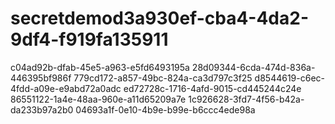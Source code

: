 # secretdemod3a930ef-cba4-4da2-9df4-f919fa135911
c04ad92b-dfab-45e5-a963-e5fd6493195a
28d09344-6cda-474d-836a-446395bf986f
779cd172-a857-49bc-824a-ca3d797c3f25
d8544619-c6ec-4fdd-a09e-e9abd72a0adc
ed72728c-1716-4afd-9015-cd445244c24e
86551122-1a4e-48aa-960e-a11d65209a7e
1c926628-3fd7-4f56-b42a-da233b97a2b0
04693a1f-0e10-4b9e-b99e-b6ccc4ede98a
